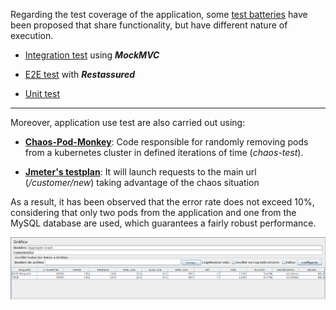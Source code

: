 Regarding the test coverage of the application, some [test batteries](https://github.com/Rubru94/tfm-springboot/tree/master/src/test/java/tfm/springboot) have been proposed that share functionality, but have different nature of execution.

- [Integration test](../src/test/java/tfm/springboot/mockmvc/ControllerIntegrationTest.java) using ***MockMVC***

- [E2E test](../src/test/java/tfm/springboot/restassured/ControllerE2ETest.java) with ***Restassured***

- [Unit test](../src/test/java/tfm/springboot/unitTest/ControllerUnitTest.java)


***

Moreover, application use test are also carried out using:

- [**Chaos-Pod-Monkey**](../script/chaos.sh): Code responsible for randomly removing pods from a kubernetes cluster in defined iterations of time (*chaos-test*).

- [**Jmeter's testplan**](../tfm-springboot.jmx): It will launch requests to the main url (*/customer/new*) taking advantage of the chaos situation

As a result, it has been observed that the error rate does not exceed 10%, considering that only two pods from the application and one from the MySQL database are used, which guarantees a fairly robust performance.

![Jmeter testplan result](../images/test/jmeterTestplanResult.png)

